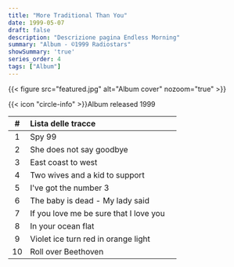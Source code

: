 ```yaml
---
title: "More Traditional Than You"
date: 1999-05-07
draft: false
description: "Descrizione pagina Endless Morning"
summary: "Album - ©1999 Radiostars"
showSummary: 'true'
series_order: 4
tags: ["Album"]
---
```

<!-- [{{< icon "jamendo" >}}](https://www.jamendo.com/album/27539/endless-morning "Jamendo") -->

<!-- Availabe on [Jamendo](https://www.jamendo.com/album/27539/endless-morning "Jamendo"), Spotify -->


{{< figure
    src="featured.jpg"
    alt="Album cover"
    nozoom="true"
    >}}

{{< icon "circle-info" >}}Album released 1999
<!-- {{< button href="https://www.jamendo.com/album/27539/endless-morning" target="_self" >}}
Play on Jamendo
{{< /button >}} -->

| #     | Lista delle tracce                    |               |
| :---: | :---                                  | :---          |
| 1     | Spy 99                                |               |
| 2     | She does not say goodbye              |               |
| 3     | East coast to west                    |               |
| 4     | Two wives and a kid to support        |               |
| 5     | I've got the number 3                 |               |
| 6     | The baby is dead - My lady said       |               |
| 7     | If you love me be sure that I love you |               |
| 8     | In your ocean flat                    |               |
| 9     | Violet ice turn red in orange light   |               |
| 10    | Roll over Beethoven                   |               |



